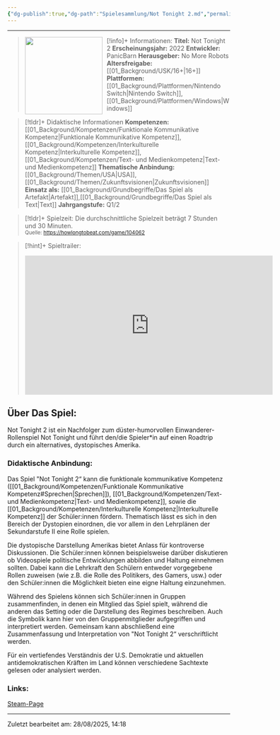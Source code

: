 ```yaml
---
{"dg-publish":true,"dg-path":"Spielesammlung/Not Tonight 2.md","permalink":"/spielesammlung/not-tonight-2/","noteIcon":"2"}
---
```


---
>[!info]+ Informationen:
><img src="https://images.igdb.com/igdb/image/upload/t_cover_big/co3t2f.webp" style="float:left;height:175px;padding-right:10px">**Titel:** Not Tonight 2
>**Erscheinungsjahr:** 2022
>**Entwickler:** PanicBarn
>**Herausgeber:** No More Robots
>**Altersfreigabe:** [[01_Background/USK/16+\|16+]]
>**Plattformen:** [[01_Background/Plattformen/Nintendo Switch\|Nintendo Switch]],[[01_Background/Plattformen/Windows\|Windows]]

>[!tldr]+ Didaktische Informationen
>**Kompetenzen:** [[01_Background/Kompetenzen/Funktionale Kommunikative Kompetenz\|Funktionale Kommunikative Kompetenz]],[[01_Background/Kompetenzen/Interkulturelle Kompetenz\|Interkulturelle Kompetenz]],[[01_Background/Kompetenzen/Text- und Medienkompetenz\|Text- und Medienkompetenz]]
>**Thematische Anbindung:** [[01_Background/Themen/USA\|USA]],[[01_Background/Themen/Zukunftsvisionen\|Zukunftsvisionen]]
>**Einsatz als:** [[01_Background/Grundbegriffe/Das Spiel als Artefakt\|Artefakt]],[[01_Background/Grundbegriffe/Das Spiel als Text\|Text]]
>**Jahrgangstufe:** Q1/2

>[!tldr]+ Spielzeit: 
>Die durchschnittliche Spielzeit beträgt 7 Stunden und 30 Minuten.  
><sub>Quelle: https://howlongtobeat.com/game/104062</sub>

>[!hint]+ Spieltrailer:
><iframe width="560" height="315" src="https://www.youtube.com/embed/Fa7CFy5pO7M?si=WVghe-04Zscqkx1-" title="YouTube video player" frameborder="0" allow="accelerometer; autoplay; clipboard-write; encrypted-media; gyroscope; picture-in-picture; web-share" referrerpolicy="strict-origin-when-cross-origin" allowfullscreen></iframe>


## Über Das Spiel:
Not Tonight 2 ist ein Nachfolger zum düster-humorvollen Einwanderer-Rollenspiel Not Tonight und führt den/die Spieler\*in auf einen Roadtrip durch ein alternatives, dystopisches Amerika.
### Didaktische Anbindung:
Das Spiel "Not Tonight 2“ kann die funktionale kommunikative Kompetenz ([[01_Background/Kompetenzen/Funktionale Kommunikative Kompetenz#Sprechen\|Sprechen]]), [[01_Background/Kompetenzen/Text- und Medienkompetenz\|Text- und Medienkompetenz]], sowie die [[01_Background/Kompetenzen/Interkulturelle Kompetenz\|Interkulturelle Kompetenz]] der Schüler:innen fördern. Thematisch lässt es sich in den Bereich der Dystopien einordnen, die vor allem in den Lehrplänen der Sekundarstufe II eine Rolle spielen.

Die dystopische Darstellung Amerikas bietet Anlass für kontroverse Diskussionen. Die Schüler:innen können beispielsweise darüber diskutieren ob Videospiele politische Entwicklungen abbilden und Haltung einnehmen sollten. Dabei kann die Lehrkraft den Schülern entweder vorgegebene Rollen zuweisen (wie z.B. die Rolle des Politikers, des Gamers, usw.) oder den Schüler:innen die Möglichkeit bieten eine eigne Haltung einzunehmen.

Während des Spielens können sich Schüler:innen in Gruppen zusammenfinden, in denen ein Mitglied das Spiel spielt, während die anderen das Setting oder die Darstellung des Regimes beschreiben. Auch die Symbolik kann hier von den Gruppenmitglieder aufgegriffen und interpretiert werden. Gemeinsam kann abschließend eine Zusammenfassung und Interpretation von "Not Tonight 2“ verschriftlicht werden.  

Für ein vertiefendes Verständnis der U.S. Demokratie und aktuellen antidemokratischen Kräften im Land können verschiedene Sachtexte gelesen oder analysiert werden. 
### Links:
[Steam-Page](https://store.steampowered.com/app/1600370/Not_Tonight_2/)

---
Zuletzt bearbeitet am: 28/08/2025, 14:18